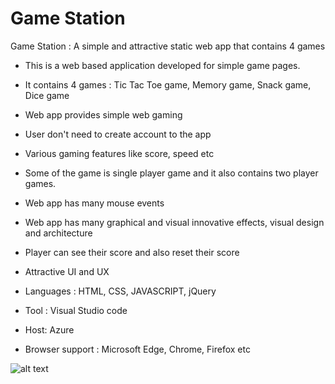 # Game Station

Game Station : A simple and attractive static web app that contains 4 games
- This is a web based application developed for simple game pages.
- It contains 4 games : Tic Tac Toe game, Memory game, Snack game, Dice game
- Web app provides simple web gaming
- User don't need to create account to the app
- Various gaming features like score, speed etc 
- Some of the game is single player game and it also contains two player games.
- Web app has many mouse events
- Web app has many graphical and visual innovative effects, visual design and architecture 
- Player can see their score and also reset their score
- Attractive UI and UX

- Languages : HTML, CSS, JAVASCRIPT, jQuery
- Tool : Visual Studio code
- Host: Azure
- Browser support : Microsoft Edge, Chrome, Firefox etc

![alt text](http://url/to/img.png)

